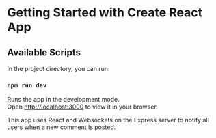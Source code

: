 # Getting Started with Create React App

## Available Scripts

In the project directory, you can run:

### `npm run dev`

Runs the app in the development mode.\
Open [http://localhost:3000](http://localhost:3000) to view it in your browser.


This app uses React and Websockets on the Express server to notify all users when a new comment is posted.